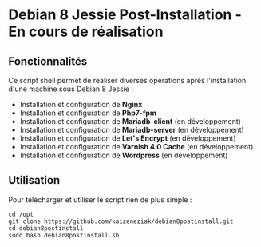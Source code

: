 # Debian 8 Jessie Post-Installation - En cours de réalisation
## Fonctionnalités
Ce script shell permet de réaliser diverses opérations après l'installation d'une machine sous Debian 8 Jessie :
- Installation et configuration de **Nginx** 
- Installation et configuration de **Php7-fpm**
- Installation et configuration de **Mariadb-client** (en développement)
- Installation et configuration de **Mariadb-server** (en développement)
- Installation et configuration de **Let's Encrypt** (en développement)
- Installation et configuration de **Varnish 4.0 Cache** (en développement)
- Installation et configuration de **Wordpress** (en développement)

## Utilisation
Pour télécharger et utiliser le script rien de plus simple :
```
cd /opt
git clone https://github.com/kaizeneziak/debian8postinstall.git
cd debian8postinstall
sudo bash debian8postinstall.sh
```
